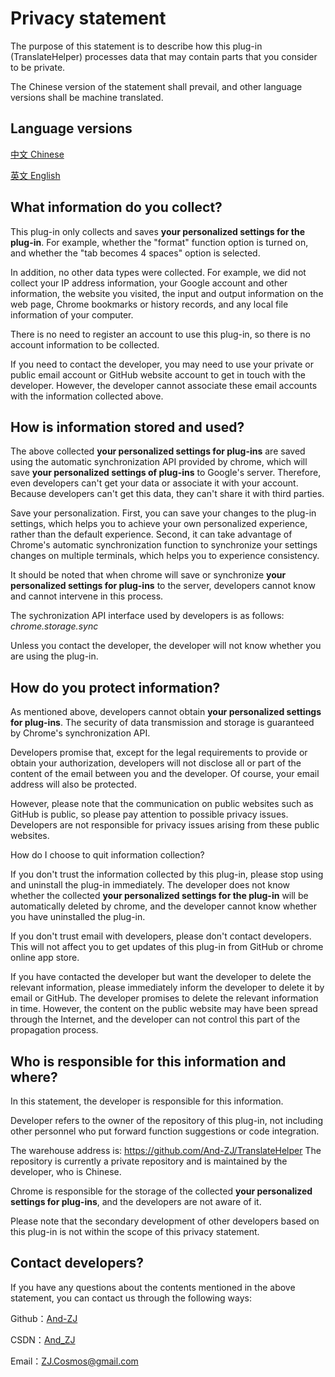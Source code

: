 # Privacy statement

The purpose of this statement is to describe how this plug-in (TranslateHelper) processes data that may contain parts that you consider to be private.

The Chinese version of the statement shall prevail, and other language versions shall be machine translated.

## Language versions

[中文 Chinese](%E9%9A%90%E7%A7%81%E5%A3%B0%E6%98%8E.md)

[英文 English](PrivacyStatement.md)

## What information do you collect?

This plug-in only collects and saves **your personalized settings for the plug-in**. For example, whether the "format" function option is turned on, and whether the "tab becomes 4 spaces" option is selected.

In addition, no other data types were collected. For example, we did not collect your IP address information, your Google account and other information, the website you visited, the input and output information on the web page, Chrome bookmarks or history records, and any local file information of your computer.

There is no need to register an account to use this plug-in, so there is no account information to be collected.

If you need to contact the developer, you may need to use your private or public email account or GitHub website account to get in touch with the developer. However, the developer cannot associate these email accounts with the information collected above.

## How is information stored and used?

The above collected **your personalized settings for plug-ins** are saved using the automatic synchronization API provided by chrome, which will save **your personalized settings of plug-ins** to Google's server. Therefore, even developers can't get your data or associate it with your account. Because developers can't get this data, they can't share it with third parties.

Save your personalization. First, you can save your changes to the plug-in settings, which helps you to achieve your own personalized experience, rather than the default experience. Second, it can take advantage of Chrome's automatic synchronization function to synchronize your settings changes on multiple terminals, which helps you to experience consistency.

It should be noted that when chrome will save or synchronize **your personalized settings for plug-ins** to the server, developers cannot know and cannot intervene in this process.

The sychronization API interface used by developers is as follows: *chrome.storage.sync*

Unless you contact the developer, the developer will not know whether you are using the plug-in.

## How do you protect information?

As mentioned above, developers cannot obtain **your personalized settings for plug-ins**. The security of data transmission and storage is guaranteed by Chrome's synchronization API.

Developers promise that, except for the legal requirements to provide or obtain your authorization, developers will not disclose all or part of the content of the email between you and the developer. Of course, your email address will also be protected.

However, please note that the communication on public websites such as GitHub is public, so please pay attention to possible privacy issues. Developers are not responsible for privacy issues arising from these public websites.

How do I choose to quit information collection?

If you don't trust the information collected by this plug-in, please stop using and uninstall the plug-in immediately. The developer does not know whether the collected **your personalized settings for the plug-in** will be automatically deleted by chrome, and the developer cannot know whether you have uninstalled the plug-in.

If you don't trust email with developers, please don't contact developers. This will not affect you to get updates of this plug-in from GitHub or chrome online app store.

If you have contacted the developer but want the developer to delete the relevant information, please immediately inform the developer to delete it by email or GitHub. The developer promises to delete the relevant information in time. However, the content on the public website may have been spread through the Internet, and the developer can not control this part of the propagation process.

## Who is responsible for this information and where?

In this statement, the developer is responsible for this information.

Developer refers to the owner of the repository of this plug-in, not including other personnel who put forward function suggestions or code integration.

The warehouse address is: https://github.com/And-ZJ/TranslateHelper The repository is currently a private repository and is maintained by the developer, who is Chinese.

Chrome is responsible for the storage of the collected **your personalized settings for plug-ins**, and the developers are not aware of it.

Please note that the secondary development of other developers based on this plug-in is not within the scope of this privacy statement.

## Contact developers?

If you have any questions about the contents mentioned in the above statement, you can contact us through the following ways:

Github：[And-ZJ](https://github.com/And-ZJ)

CSDN：[And_ZJ](https://blog.csdn.net/And_ZJ)

Email：ZJ.Cosmos@gmail.com